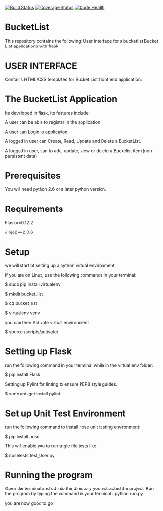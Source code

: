 [![Build Status](https://travis-ci.org/cjmash/BucketList.svg?branch=develop)](https://travis-ci.org/cjmash/BucketList)     [![Coverage Status](https://coveralls.io/repos/github/cjmash/BucketList/badge.svg?branch=develop)](https://coveralls.io/github/cjmash/BucketList?branch=develop)    [![Code Health](https://landscape.io/github/cjmash/BucketList/develop/landscape.svg?style=flat)](https://landscape.io/github/cjmash/BucketList/develop)



# BucketList
This repository contains the following:
User interface for a bucketlist
Bucket List applications with flask

# USER INTERFACE

Contains HTML/CSS templates for Bucket List front end application.

# The BucketList Application

Its developed in flask, its features include:

A user can be able to register in the application.

A user can Login to application.

A logged in user can Create, Read, Update and Delete a BucketList.

A logged in user, can to add, update, view or delete a Buckelist item (non-persistent data)


# Prerequisites

You will need python 2.6 or a later python version.

# Requirements
Flask==0.12.2

Jinja2==2.9.6

# Setup

we will start bt setting up
a python virtual environment

If you are on Linux, use the following commands in your terminal:

$ sudo pip install virtualenv

$ mkdir bucket_list

$ cd bucket_list

$ virtualenv venv

you can then Activate virtual environment

$ source /scripts/activate/

# Setting up Flask

run  the following command in your terminal while in the virtual env folder:

$ pip install Flask

Setting up Pylint for linting to ensure PEP8 style guides.

$ sudo apt-get install pylint

# Set up Unit Test Environment

run the following command to install nose unit testing environment:

$ pip install nose

This will enable you to run sngle file tests like.

$ nosetests test_User.py

# Running the program

Open the terminal and cd into the directory you extracted the project.
Run the program by typing the command in your terminal : 
python run.py

you are now good to go
